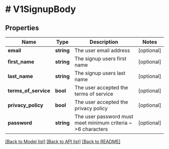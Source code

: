 # # V1SignupBody

## Properties

Name | Type | Description | Notes
------------ | ------------- | ------------- | -------------
**email** | **string** | The user email address | [optional]
**first_name** | **string** | The signup users first name | [optional]
**last_name** | **string** | The signup users last name | [optional]
**terms_of_service** | **bool** | The user accepted the terms of service | [optional]
**privacy_policy** | **bool** | The user accepted the privacy policy | [optional]
**password** | **string** | The user password must meet minimum criteria ~ &gt;6 characters | [optional]

[[Back to Model list]](../../README.md#models) [[Back to API list]](../../README.md#endpoints) [[Back to README]](../../README.md)
